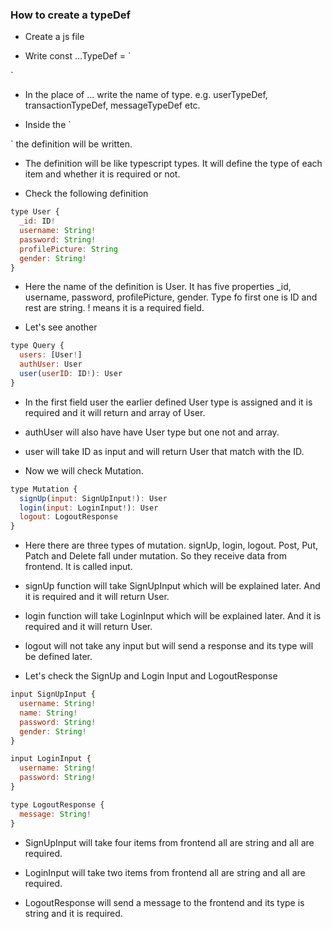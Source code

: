 ### How to create a typeDef

- Create a js file 

- Write const ...TypeDef = `

`
- In the place of ... write the name of type. e.g. userTypeDef, transactionTypeDef, messageTypeDef etc.

- Inside the `

` the definition will be written.

- The definition will be like typescript types. It will define the type of each item and whether it is required or not.

- Check the following definition
```javascript
type User {
  _id: ID!
  username: String!
  password: String!
  profilePicture: String
  gender: String!
}
```

- Here the name of the definition is User. It has five properties _id, username, password, profilePicture, gender. Type fo first one is ID and rest are string. ! means it is a required field.

- Let's see another

```javascript
type Query {
  users: [User!]
  authUser: User
  user(userID: ID!): User
}
```
- In the first field user the earlier defined User type is assigned and it is required and it will return and array of User.
- authUser will also have have User type but one not and array.
- user will take ID as input and will return User that match with the ID.

- Now we will check Mutation. 

```javascript
type Mutation {
  signUp(input: SignUpInput!): User
  login(input: LoginInput!): User
  logout: LogoutResponse
}
```

- Here there are three types of mutation. signUp, login, logout. Post, Put, Patch and Delete fall under mutation. So they receive data from frontend. It is called input.

- signUp function will take SignUpInput which will be explained later. And it is required and it will return User.

- login function will take LoginInput which will be explained later. And it is required and it will return User.

- logout will not take any input but will send a response and its type will be defined later.

- Let's check the SignUp and Login Input and LogoutResponse

```javascript
input SignUpInput {
  username: String!
  name: String!
  password: String!
  gender: String!
}

input LoginInput {
  username: String!
  password: String!
}

type LogoutResponse {
  message: String!
}
```

- SignUpInput will take four items from frontend all are string and all are required.

- LoginInput will take two items from frontend all are string and all are required.

- LogoutResponse will send a message to the frontend and its type is string and it is required. 